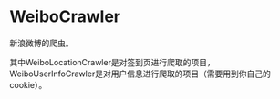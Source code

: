 # WeiboCrawler
新浪微博的爬虫。

其中WeiboLocationCrawler是对签到页进行爬取的项目，WeiboUserInfoCrawler是对用户信息进行爬取的项目（需要用到你自己的cookie）。